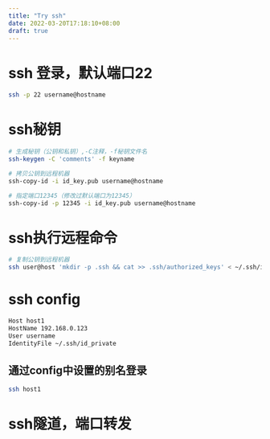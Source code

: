 ```yaml
---
title: "Try ssh"
date: 2022-03-20T17:18:10+08:00
draft: true
---
```




# ssh 登录，默认端口22
```bash
ssh -p 22 username@hostname
```

# ssh秘钥
```bash
# 生成秘钥（公钥和私钥）,-C注释，-f秘钥文件名
ssh-keygen -C 'comments' -f keyname

# 拷贝公钥到远程机器
ssh-copy-id -i id_key.pub username@hostname

# 指定端口12345（修改过默认端口为12345）
ssh-copy-id -p 12345 -i id_key.pub username@hostname

```

# ssh执行远程命令
```bash
# 复制公钥到远程机器
ssh user@host 'mkdir -p .ssh && cat >> .ssh/authorized_keys' < ~/.ssh/id_rsa.pub
```

# ssh config
```bash
Host host1
HostName 192.168.0.123
User username
IdentityFile ~/.ssh/id_private
```

## 通过config中设置的别名登录
```bash
ssh host1
```

# ssh隧道，端口转发
```bash

```